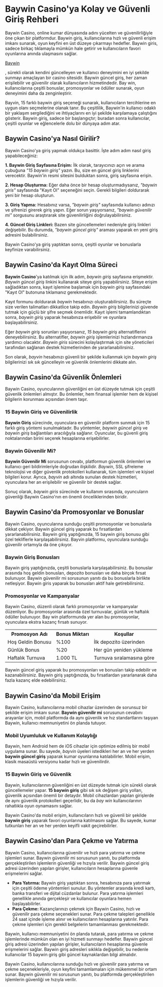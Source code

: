<h1>Baywin Casino'ya Kolay ve Güvenli Giriş Rehberi</h1>
<p>Baywin Casino, online kumar dünyasında adını yücelten ve güvenilirliğiyle öne çıkan bir platformdur. Baywin giriş, kullanıcılarına hızlı ve güvenli erişim imkanı sunarak, oyun keyfini en üst düzeye çıkarmayı hedefler. Baywin giris, sadece birkaç tıklamayla mümkün hale getirir ve kullanıcıların favori oyunlarına anında ulaşmasını sağlar.</p>
<p><a href="https://ddssafety.net/">Baywin </a></p>, sürekli olarak kendini güncelleyen ve kullanıcı deneyimini en iyi şekilde sunmayı amaçlayan bir casino sitesidir. Baywin güncel giriş, her zaman erişilebilir ve güvenilir olarak kullanıcıların hizmetindedir. Bay win, kullanıcılarına çeşitli bonuslar, promosyonlar ve ödüller sunarak, oyun deneyimini daha da zenginleştirir.</p>
<p>Bayvin, 15 farklı baywin giriş seçeneği sunarak, kullanıcıların tercihlerine en uygun olanı seçmelerine olanak tanır. Bu çeşitlilik, Baywin'in kullanıcı odaklı bir yaklaşım sergilediğini ve ihtiyaçlarını en iyi şekilde karşılamaya çalıştığını gösterir. Baywin giriş, sadece bir başlangıçtır; buradan sonra kullanıcılar, çeşitli oyunlar ve eğlencelerle dolu bir dünyaya adım atar.</p>
<h2>Baywin Casino'ya Nasıl Girilir?</h2>
<p>Baywin Casino'ya giriş yapmak oldukça basittir. İşte adım adım nasıl giriş yapabileceğiniz:</p>
<p><strong>1. Baywin Giriş Sayfasına Erişim:</strong> İlk olarak, tarayıcınızı açın ve arama çubuğuna <em>"15 baywin giriş"</em> yazın. Bu, size en güncel giriş linklerini verecektir. Baywin'in resmi sitesini bulduktan sonra, giriş sayfasına erişin.</p>
<p><strong>2. Hesap Oluşturma:</strong> Eğer daha önce bir hesap oluşturmadıysanız, <em>"baywin giris"</em> sayfasında "Kayıt Ol" seçeneğini seçin. Gerekli bilgileri doldurarak yeni bir hesap oluşturun.</p>
<p><strong>3. Giriş Yapma:</strong> Hesabınız varsa, <em>"baywin giriş"</em> sayfasında kullanıcı adınızı ve şifrenizi girerek giriş yapın. Eğer sorun yaşıyorsanız, <em>"baywin güvenilir mi"</em> sorgusunu araştırarak site güvenilirliğini doğrulayabilirsiniz.</p>
<p><strong>4. Güncel Giriş Linkleri:</strong> Bazen site güncellemeleri nedeniyle giriş linkleri değişebilir. Bu durumda, <em>"baywin güncel giriş"</em> araması yaparak en yeni giriş adresini bulabilirsiniz.</p>
<p>Baywin Casino'ya giriş yaptıktan sonra, çeşitli oyunlar ve bonuslarla keyfinize varabilirsiniz.</p>
<h2>Baywin Casino'da Kayıt Olma Süreci</h2>
<p><strong>Baywin Casino</strong>'ya katılmak için ilk adım, <em>baywin giriş</em> sayfasına erişmektir. <em>Baywin güncel giriş</em> linkini kullanarak siteye giriş yapabilirsiniz. Siteye erişim sağladıktan sonra, kayıt işlemine başlamak için <em>baywin giriş</em> sayfasındaki "Kayıt Ol" butonuna tıklamanız gerekmektedir.</p>
<p>Kayıt formunu doldurarak <em>baywin</em> hesabınızı oluşturabilirsiniz. Bu süreçte size verilen talimatları dikkatlice takip edin. <em>Baywin giriş</em> bilgilerinizi güvende tutmak için güçlü bir şifre seçmek önemlidir. Kayıt işlemi tamamlandıktan sonra, <em>baywin giriş</em> yaparak hesabınıza erişebilir ve oyunlara başlayabilirsiniz.</p>
<p>Eğer <em>baywin giriş</em> sorunları yaşıyorsanız, <em>15 baywin giriş</em> alternatiflerini deneyebilirsiniz. Bu alternatifler, <em>baywin giriş</em> işlemlerinizi hızlandırmanıza yardımcı olacaktır. <em>Baywin giris</em> sürecini kolaylaştırmak için site yöneticileri tarafından sağlanan destek hizmetlerinden de yararlanabilirsiniz.</p>
<p>Son olarak, <em>bayvin</em> hesabınızı güvenli bir şekilde kullanmak için <em>baywin giriş</em> bilgilerinizi sık sık güncelleyin ve güvenlik önlemlerini dikkate alın.</p>
<h2>Baywin Casino'da Güvenlik Önlemleri</h2>
<p>Baywin Casino, oyuncularının güvenliğini en üst düzeyde tutmak için çeşitli güvenlik önlemleri almıştır. Bu önlemler, hem finansal işlemler hem de kişisel bilgilerin korunması açısından önem taşır.</p>
<h3>15 Baywin Giriş ve Güvenilirlik</h3>
<p><strong>Baywin Giriş</strong> sürecinde, oyunculara en güvenilir platform sunmak için 15 farklı giriş yöntemi sunulmaktadır. Bu yöntemler, <em>baywin güncel giriş</em> ve <em>baywin giriş</em> bağlantıları aracılığıyla sağlanır. Oyuncular, bu güvenli giriş noktalarından birini seçerek hesaplarına erişebilirler.</p>
<h3>Baywin Güvenilir Mi?</h3>
<p><strong>Baywin Güvenilir Mi</strong> sorusunun cevabı, platformun güvenlik önlemleri ve kullanıcı geri bildirimleriyle doğrudan ilişkilidir. <em>Baywin</em>, SSL şifreleme teknolojisi ve diğer güvenlik protokolleri kullanarak, tüm işlemleri ve kişisel bilgileri korur. Ayrıca, <em>bayvin</em> adı altında sunulan destek hizmetleri, oyunculara her an erişilebilir ve güvenilir bir destek sağlar.</p>
<p>Sonuç olarak, <em>baywin giris</em> sürecinde ve kullanım sırasında, oyuncuların güvenliği Baywin Casino'nın en önemli önceliklerinden biridir.</p>
<h2>Baywin Casino'da Promosyonlar ve Bonuslar</h2>
<p>Baywin Casino, oyuncularına sunduğu çeşitli promosyonlar ve bonuslarla dikkat çekiyor. Baywin güncel giriş yaparak bu fırsatlardan yararlanabilirsiniz. Baywin giriş yaptığınızda, 15 baywin giriş bonusu gibi özel tekliflerle karşılaşabilirsiniz. Bayvin platformu, oyunculara sunduğu güvenilir ortamıyla da öne çıkıyor.</p>
<h3>Baywin Giriş Bonusları</h3>
<p>Baywin giriş yaptığınızda, çeşitli bonuslarla karşılaşabilirsiniz. Bu bonuslar arasında hoş geldin bonusları, depozito bonusları ve daha birçok fırsat bulunuyor. Baywin güvenilir mi sorusunun yanıtı da bu bonuslarla birlikte netleşiyor. Baywin giris yaparak bu bonusları aktif hale getirebilirsiniz.</p>
<h3>Promosyonlar ve Kampanyalar</h3>
<p>Baywin Casino, düzenli olarak farklı promosyonlar ve kampanyalar düzenliyor. Bu promosyonlar arasında özel turnuvalar, günlük ve haftalık ödüller bulunuyor. Bay win platformunda yer alan bu promosyonlar, oyunculara ekstra kazanç fırsatı sunuyor.</p>
<table>
<tr>
<th>Promosyon Adı</th>
<th>Bonus Miktarı</th>
<th>Koşullar</th>
</tr>
<tr>
<td>Hoş Geldin Bonusu</td>
<td>%100</td>
<td>İlk depozito üzerinden</td>
</tr>
<tr>
<td>Günlük Bonus</td>
<td>%20</td>
<td>Her gün yeniden yükleme</td>
</tr>
<tr>
<td>Haftalık Turnuva</td>
<td>1.000 TL</td>
<td>Turnuva sıralamasına göre</td>
</tr>
</table>
<p>Baywin güncel giriş yaparak bu promosyonları ve bonusları takip edebilir ve kazanabilirsiniz. Baywin giriş yaptığınızda, bu fırsatlardan yararlanarak daha fazla kazanç elde edebilirsiniz.</p>
<h2>Baywin Casino'da Mobil Erişim</h2>
<p>Baywin Casino, kullanıcılarına mobil cihazlar üzerinden de sorunsuz bir şekilde erişim imkanı sunar. <strong>Baywin güvenilir mi</strong> sorusunun cevabını arayanlar için, mobil platformda da aynı güvenlik ve hız standartlarını taşıyan Baywin, kullanıcı memnuniyetini ön planda tutuyor.</p>
<h3>Mobil Uyumluluk ve Kullanım Kolaylığı</h3>
<p>Baywin, hem Android hem de iOS cihazlar için optimize edilmiş bir mobil uygulama sunar. Bu sayede, <em>bayvin</em> üyeleri istedikleri her an ve her yerden <strong>baywin güncel giriş</strong> yaparak kumar oyunlarına katılabilirler. Mobil erişim, klasik masaüstü versiyonu kadar hızlı ve güvenilirdir.</p>
<h3>15 Baywin Giriş ve Güvenlik</h3>
<p>Baywin, kullanıcılarının güvenliğini en üst düzeyde tutmak için sürekli olarak güncellemeler yapar. <strong>15 baywin giriş</strong> gibi sık sık değişen giriş yolları, güvenlik açısından önemli bir detaydır. Mobil cihazlardan yapılan girişlerde de aynı güvenlik protokolleri geçerlidir, bu da <em>bay win</em> kullanıcılarının rahatlıkla oyun oynamasını sağlar.</p>
<p>Baywin Casino'da mobil erişim, kullanıcıların hızlı ve güvenli bir şekilde <strong>baywin giriş</strong> yaparak favori oyunlarına katılmasını sağlar. Bu sayede, kumar tutkunları her an ve her yerden keyifli vakit geçirebilirler.</p>
<h2>Baywin Casino'dan Para Çekme ve Yatırma</h2>
<p>Baywin Casino, kullanıcılarına güvenilir ve hızlı para yatırma ve çekme işlemleri sunar. Baywin güvenilir mi sorusunun yanıtı, bu platformda gerçekleştirilen işlemlerin güvenliği ve hızıyla verilir. Baywin güncel giriş adresi üzerinden yapılan girişler, kullanıcıların hesaplarına güvenle erişmelerini sağlar.</p>
<ul>
<li><strong>Para Yatırma:</strong> Baywin giriş yaptıktan sonra, hesabınıza para yatırmak için çeşitli ödeme yöntemleri sunulur. Bu yöntemler arasında kredi kartı, banka transferi ve dijital cüzdanlar bulunur. Para yatırma işlemleri genellikle anında gerçekleşir ve kullanıcılar oyunlara hemen başlayabilirler.</li>
<li><strong>Para Çekme:</strong> Kazançlarınızı çekmek için Baywin Casino, hızlı ve güvenilir para çekme seçenekleri sunar. Para çekme talepleri genellikle 24 saat içinde işleme alınır ve kullanıcıların hesaplarına yatırılır. Para çekme işlemleri için gerekli belgelerin tamamlanması gerekmektedir.</li>
</ul>
<p>Baywin, kullanıcı memnuniyetini ön planda tutarak, para yatırma ve çekme işlemlerinde mümkün olan en iyi hizmeti sunmayı hedefler. Baywin güncel giriş adresi üzerinden yapılan girişler, kullanıcıların hesaplarına güvenle erişmelerini sağlar. Baywin giriş adresleri sıklıkla değişebilir, bu nedenle kullanıcılar 15 baywin giriş gibi güncel kaynaklardan bilgi almalıdır.</p>
<p>Baywin Casino, kullanıcılarına sunduğu hızlı ve güvenilir para yatırma ve çekme seçenekleriyle, oyun keyfini tamamlamaları için mükemmel bir ortam sunar. Baywin güvenilir mi sorusunun yanıtı, bu platformda gerçekleştirilen işlemlerin güvenliği ve hızıyla verilir.</p>

